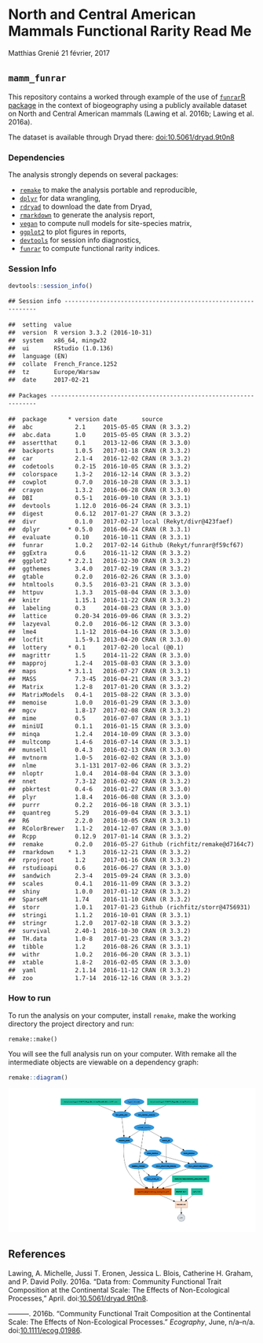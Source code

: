 North and Central American Mammals Functional Rarity Read Me
================
Matthias Grenié
21 février, 2017

`mamm_funrar`
-------------

This repository contains a worked through example of the use of [`funrar`R package](https://cran.r-project.org/package=funrar) in the context of biogeography using a publicly available dataset on North and Central American mammals (Lawing et al. 2016b; Lawing et al. 2016a).

The dataset is available through Dryad there: [doi:10.5061/dryad.9t0n8](https://doi.org/10.5061/dryad.9t0n8)

### Dependencies

The analysis strongly depends on several packages:

-   [`remake`](https://github.com/richfitz/remake) to make the analysis portable and reproducible,
-   [`dplyr`](https://github.com/hadley/dplyr) for data wrangling,
-   [`rdryad`](https://github.com/ropensci/rdryad) to download the date from Dryad,
-   [`rmarkdown`](https://github.com/rstudio/rmarkdown/) to generate the analysis report,
-   [`vegan`](https://github.com/vegandevs/vegan) to compute null models for site-species matrix,
-   [`ggplot2`](https://github.com/tidyverse/ggplot2) to plot figures in reports,
-   [`devtools`](https://github.com/hadley/devtools) for session info diagnostics,
-   [`funrar`](https://cran.r-project.org/package=funrar) to compute functional rarity indices.

### Session Info

``` r
devtools::session_info()
```

    ## Session info --------------------------------------------------------------

    ##  setting  value                       
    ##  version  R version 3.3.2 (2016-10-31)
    ##  system   x86_64, mingw32             
    ##  ui       RStudio (1.0.136)           
    ##  language (EN)                        
    ##  collate  French_France.1252          
    ##  tz       Europe/Warsaw               
    ##  date     2017-02-21

    ## Packages ------------------------------------------------------------------

    ##  package      * version date       source                          
    ##  abc            2.1     2015-05-05 CRAN (R 3.3.2)                  
    ##  abc.data       1.0     2015-05-05 CRAN (R 3.3.2)                  
    ##  assertthat     0.1     2013-12-06 CRAN (R 3.3.0)                  
    ##  backports      1.0.5   2017-01-18 CRAN (R 3.3.2)                  
    ##  car            2.1-4   2016-12-02 CRAN (R 3.3.2)                  
    ##  codetools      0.2-15  2016-10-05 CRAN (R 3.3.2)                  
    ##  colorspace     1.3-2   2016-12-14 CRAN (R 3.3.2)                  
    ##  cowplot        0.7.0   2016-10-28 CRAN (R 3.3.1)                  
    ##  crayon         1.3.2   2016-06-28 CRAN (R 3.3.0)                  
    ##  DBI            0.5-1   2016-09-10 CRAN (R 3.3.1)                  
    ##  devtools       1.12.0  2016-06-24 CRAN (R 3.3.1)                  
    ##  digest         0.6.12  2017-01-27 CRAN (R 3.3.2)                  
    ##  divr           0.1.0   2017-02-17 local (Rekyt/divr@423faef)      
    ##  dplyr        * 0.5.0   2016-06-24 CRAN (R 3.3.1)                  
    ##  evaluate       0.10    2016-10-11 CRAN (R 3.3.1)                  
    ##  funrar         1.0.2   2017-02-14 Github (Rekyt/funrar@f59cf67)   
    ##  ggExtra        0.6     2016-11-12 CRAN (R 3.3.2)                  
    ##  ggplot2      * 2.2.1   2016-12-30 CRAN (R 3.3.2)                  
    ##  ggthemes       3.4.0   2017-02-19 CRAN (R 3.3.2)                  
    ##  gtable         0.2.0   2016-02-26 CRAN (R 3.3.0)                  
    ##  htmltools      0.3.5   2016-03-21 CRAN (R 3.3.0)                  
    ##  httpuv         1.3.3   2015-08-04 CRAN (R 3.3.0)                  
    ##  knitr          1.15.1  2016-11-22 CRAN (R 3.3.2)                  
    ##  labeling       0.3     2014-08-23 CRAN (R 3.3.0)                  
    ##  lattice        0.20-34 2016-09-06 CRAN (R 3.3.2)                  
    ##  lazyeval       0.2.0   2016-06-12 CRAN (R 3.3.0)                  
    ##  lme4           1.1-12  2016-04-16 CRAN (R 3.3.0)                  
    ##  locfit         1.5-9.1 2013-04-20 CRAN (R 3.3.0)                  
    ##  lottery      * 0.1     2017-02-20 local (@0.1)                    
    ##  magrittr       1.5     2014-11-22 CRAN (R 3.3.0)                  
    ##  mapproj        1.2-4   2015-08-03 CRAN (R 3.3.0)                  
    ##  maps         * 3.1.1   2016-07-27 CRAN (R 3.3.1)                  
    ##  MASS           7.3-45  2016-04-21 CRAN (R 3.3.2)                  
    ##  Matrix         1.2-8   2017-01-20 CRAN (R 3.3.2)                  
    ##  MatrixModels   0.4-1   2015-08-22 CRAN (R 3.3.0)                  
    ##  memoise        1.0.0   2016-01-29 CRAN (R 3.3.0)                  
    ##  mgcv           1.8-17  2017-02-08 CRAN (R 3.3.2)                  
    ##  mime           0.5     2016-07-07 CRAN (R 3.3.1)                  
    ##  miniUI         0.1.1   2016-01-15 CRAN (R 3.3.0)                  
    ##  minqa          1.2.4   2014-10-09 CRAN (R 3.3.0)                  
    ##  multcomp       1.4-6   2016-07-14 CRAN (R 3.3.1)                  
    ##  munsell        0.4.3   2016-02-13 CRAN (R 3.3.0)                  
    ##  mvtnorm        1.0-5   2016-02-02 CRAN (R 3.3.0)                  
    ##  nlme           3.1-131 2017-02-06 CRAN (R 3.3.2)                  
    ##  nloptr         1.0.4   2014-08-04 CRAN (R 3.3.0)                  
    ##  nnet           7.3-12  2016-02-02 CRAN (R 3.3.2)                  
    ##  pbkrtest       0.4-6   2016-01-27 CRAN (R 3.3.0)                  
    ##  plyr           1.8.4   2016-06-08 CRAN (R 3.3.0)                  
    ##  purrr          0.2.2   2016-06-18 CRAN (R 3.3.1)                  
    ##  quantreg       5.29    2016-09-04 CRAN (R 3.3.1)                  
    ##  R6             2.2.0   2016-10-05 CRAN (R 3.3.1)                  
    ##  RColorBrewer   1.1-2   2014-12-07 CRAN (R 3.3.0)                  
    ##  Rcpp           0.12.9  2017-01-14 CRAN (R 3.3.2)                  
    ##  remake         0.2.0   2016-05-27 Github (richfitz/remake@d7164c7)
    ##  rmarkdown    * 1.3     2016-12-21 CRAN (R 3.3.2)                  
    ##  rprojroot      1.2     2017-01-16 CRAN (R 3.3.2)                  
    ##  rstudioapi     0.6     2016-06-27 CRAN (R 3.3.0)                  
    ##  sandwich       2.3-4   2015-09-24 CRAN (R 3.3.0)                  
    ##  scales         0.4.1   2016-11-09 CRAN (R 3.3.2)                  
    ##  shiny          1.0.0   2017-01-12 CRAN (R 3.3.2)                  
    ##  SparseM        1.74    2016-11-10 CRAN (R 3.3.2)                  
    ##  storr          1.0.1   2017-01-23 Github (richfitz/storr@4756931) 
    ##  stringi        1.1.2   2016-10-01 CRAN (R 3.3.1)                  
    ##  stringr        1.2.0   2017-02-18 CRAN (R 3.3.2)                  
    ##  survival       2.40-1  2016-10-30 CRAN (R 3.3.2)                  
    ##  TH.data        1.0-8   2017-01-23 CRAN (R 3.3.2)                  
    ##  tibble         1.2     2016-08-26 CRAN (R 3.3.1)                  
    ##  withr          1.0.2   2016-06-20 CRAN (R 3.3.1)                  
    ##  xtable         1.8-2   2016-02-05 CRAN (R 3.3.0)                  
    ##  yaml           2.1.14  2016-11-12 CRAN (R 3.3.2)                  
    ##  zoo            1.7-14  2016-12-16 CRAN (R 3.3.2)

### How to run

To run the analysis on your computer, install `remake`, make the working directory the project directory and run:

    remake::make()

You will see the full analysis run on your computer. With remake all the intermediate objects are viewable on a dependency graph:

``` r
remake::diagram()
```

![](README_figs/README-unnamed-chunk-2-1.png)

References
----------

Lawing, A. Michelle, Jussi T. Eronen, Jessica L. Blois, Catherine H. Graham, and P. David Polly. 2016a. “Data from: Community Functional Trait Composition at the Continental Scale: The Effects of Non-Ecological Processes,” April. doi:[10.5061/dryad.9t0n8](https://doi.org/10.5061/dryad.9t0n8).

———. 2016b. “Community Functional Trait Composition at the Continental Scale: The Effects of Non-Ecological Processes.” *Ecography*, June, n/a–n/a. doi:[10.1111/ecog.01986](https://doi.org/10.1111/ecog.01986).
